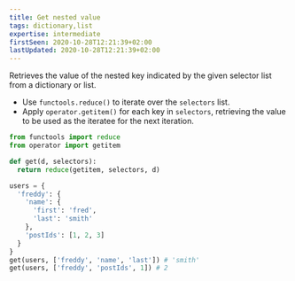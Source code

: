 ```yaml
---
title: Get nested value
tags: dictionary,list
expertise: intermediate
firstSeen: 2020-10-28T12:21:39+02:00
lastUpdated: 2020-10-28T12:21:39+02:00
---
```


Retrieves the value of the nested key indicated by the given selector list from a dictionary or list.

- Use `functools.reduce()` to iterate over the `selectors` list.
- Apply `operator.getitem()` for each key in `selectors`, retrieving the value to be used as the iteratee for the next iteration.

```py
from functools import reduce
from operator import getitem

def get(d, selectors):
  return reduce(getitem, selectors, d)
```

```py
users = {
  'freddy': {
    'name': {
      'first': 'fred',
      'last': 'smith'
    },
    'postIds': [1, 2, 3]
  }
}
get(users, ['freddy', 'name', 'last']) # 'smith'
get(users, ['freddy', 'postIds', 1]) # 2
```

